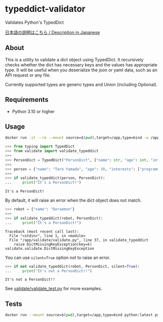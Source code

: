 # typeddict-validator
Validates Python's TypedDict

[日本語の説明はこちら / Description in Japanese](https://qiita.com/SogoK/items/a29b339e7c4b6c7b8f17)

## About

This is a utility to validate a dict object using TypedDict. It recursively checks whether the dict has necessary keys and the values has appropriate type. It will be useful when you deserialize the json or yaml data, such as an API request or any file.

Currently supported types are generic types and Union (including Optional).

## Requirements

* Python 3.10 or higher

## Usage

```sh
docker run -it --rm --mount source=$(pwd),target=/app,type=bind -w /app python:latest python3
```

```python
>>> from typing import TypedDict
>>> from validate import validate_typeddict
>>>
>>> PersonDict = TypedDict("PersonDict", {"name": str, "age": int, "interests": list[str]})
>>>
>>> person = {"name": "Taro Yamada", "age": 30, "interests": ["programming", "painting"]}
>>>
>>> if validate_typeddict(person, PersonDict):
...     print("It's a PersonDict!")
```

```
It's a PersonDict!
```

By default, it will raise an error when the dict object does not match.

```python
>>> robot = {"name": "Doraemon"}
>>>
>>> if validate_typeddict(robot, PersonDict):
...     print("It's a PersonDict!")
```

```
Traceback (most recent call last):
  File "<stdin>", line 1, in <module>
  File "/app/validate/validate.py", line 37, in validate_typeddict
    raise DictMissingKeyException(key=k)
validate.validate.DictMissingKeyException
```

You can use `silent=True` option not to raise an error.

```python
>>> if not validate_typeddict(robot, PersonDict, silent=True):
...     print("It's not a PersonDict!!")
```

```
It's not a PersonDict!!
```

See [validate/validate_test.py](validate/validate_test.py) for more examples.

## Tests

```sh
docker run --mount source=$(pwd),target=/app,type=bind python:latest python3 -m unittest -v /app/validate/validate_test.py
```
